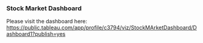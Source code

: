 ### Stock Market Dashboard

Please visit the dashboard here: https://public.tableau.com/app/profile/c3794/viz/StockMArketDashboard/Dashboard1?publish=yes
